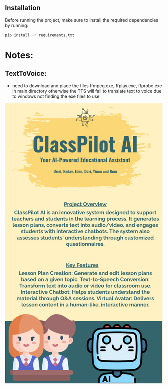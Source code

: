 ## Installation

Before running the project, make sure to install the required dependencies by running:

```bash
pip install -r requirements.txt
```


# Notes:
## TextToVoice:
- need to download and place the files ffmpeg.exe, ffplay.exe, ffprobe.exe in main directory
otherwise the TTS will fail to translate text to voice due to windows not finding the exe files to use


![Alt text](classPilot-poster.jpg)
